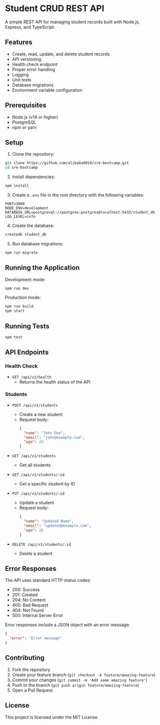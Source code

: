# Student CRUD REST API

A simple REST API for managing student records built with Node.js, Express, and TypeScript.

## Features

- Create, read, update, and delete student records
- API versioning
- Health check endpoint
- Proper error handling
- Logging
- Unit tests
- Database migrations
- Environment variable configuration

## Prerequisites

- Node.js (v14 or higher)
- PostgreSQL
- npm or yarn

## Setup

1. Clone the repository:

```bash
git clone https://github.com/alibaba0010/sre-bootcamp.git
cd sre-bootcamp
```

2. Install dependencies:

```bash
npm install
```

3. Create a `.env` file in the root directory with the following variables:

```
PORT=3000
NODE_ENV=development
DATABASE_URL=postgresql://postgres:postgres@localhost:5432/student_db
LOG_LEVEL=info
```

4. Create the database:

```bash
createdb student_db
```

5. Run database migrations:

```bash
npm run migrate
```

## Running the Application

Development mode:

```bash
npm run dev
```

Production mode:

```bash
npm run build
npm start
```

## Running Tests

```bash
npm test
```

## API Endpoints

### Health Check

- `GET /api/v1/health`
  - Returns the health status of the API

### Students

- `POST /api/v1/students`

  - Create a new student
  - Request body:
    ```json
    {
      "name": "John Doe",
      "email": "john@example.com",
      "age": 25
    }
    ```

- `GET /api/v1/students`

  - Get all students

- `GET /api/v1/students/:id`

  - Get a specific student by ID

- `PUT /api/v1/students/:id`

  - Update a student
  - Request body:
    ```json
    {
      "name": "Updated Name",
      "email": "updated@example.com",
      "age": 26
    }
    ```

- `DELETE /api/v1/students/:id`
  - Delete a student

## Error Responses

The API uses standard HTTP status codes:

- 200: Success
- 201: Created
- 204: No Content
- 400: Bad Request
- 404: Not Found
- 500: Internal Server Error

Error responses include a JSON object with an error message:

```json
{
  "error": "Error message"
}
```

## Contributing

1. Fork the repository
2. Create your feature branch (`git checkout -b feature/amazing-feature`)
3. Commit your changes (`git commit -m 'Add some amazing feature'`)
4. Push to the branch (`git push origin feature/amazing-feature`)
5. Open a Pull Request

## License

This project is licensed under the MIT License.
